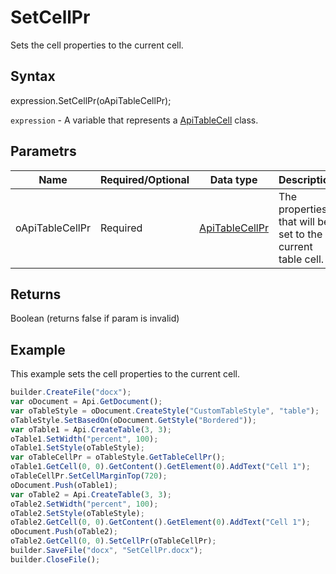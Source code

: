# SetCellPr

Sets the cell properties to the current cell.

## Syntax

expression.SetCellPr(oApiTableCellPr);

`expression` - A variable that represents a [ApiTableCell](../ApiTableCell.md) class.

## Parametrs

| **Name** | **Required/Optional** | **Data type** | **Description** |
| ------------- | ------------- | ------------- | ------------- |
| oApiTableCellPr | Required | [ApiTableCellPr](../../ApiTableCellPr/ApiTableCellPr.md) | The properties that will be set to the current table cell. |

## Returns

Boolean (returns false if param is invalid)

## Example

This example sets the cell properties to the current cell.

```javascript
builder.CreateFile("docx");
var oDocument = Api.GetDocument();
var oTableStyle = oDocument.CreateStyle("CustomTableStyle", "table");
oTableStyle.SetBasedOn(oDocument.GetStyle("Bordered"));
var oTable1 = Api.CreateTable(3, 3);
oTable1.SetWidth("percent", 100);
oTable1.SetStyle(oTableStyle);
var oTableCellPr = oTableStyle.GetTableCellPr();
oTable1.GetCell(0, 0).GetContent().GetElement(0).AddText("Cell 1");
oTableCellPr.SetCellMarginTop(720);
oDocument.Push(oTable1);
var oTable2 = Api.CreateTable(3, 3);
oTable2.SetWidth("percent", 100);
oTable2.SetStyle(oTableStyle);
oTable2.GetCell(0, 0).GetContent().GetElement(0).AddText("Cell 1");
oDocument.Push(oTable2);
oTable2.GetCell(0, 0).SetCellPr(oTableCellPr);
builder.SaveFile("docx", "SetCellPr.docx");
builder.CloseFile();
```
